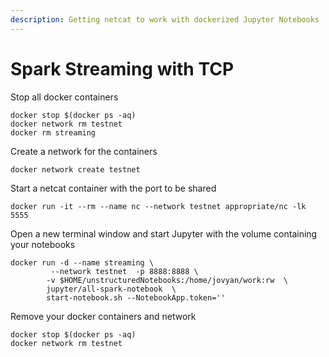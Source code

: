 ```yaml
---
description: Getting netcat to work with dockerized Jupyter Notebooks
---
```


# Spark Streaming with TCP

Stop all docker containers

```text
docker stop $(docker ps -aq)
docker network rm testnet
docker rm streaming
```

Create a network for the containers

```text
docker network create testnet
```

Start a netcat container with the port to be shared

```text
docker run -it --rm --name nc --network testnet appropriate/nc -lk 5555
```

Open a new terminal window and start Jupyter with the volume containing your notebooks

```text
docker run -d --name streaming \
         --network testnet  -p 8888:8888 \
        -v $HOME/unstructuredNotebooks:/home/jovyan/work:rw  \
        jupyter/all-spark-notebook  \
        start-notebook.sh --NotebookApp.token='' 
```

Remove your docker containers and network

```text
docker stop $(docker ps -aq)
docker network rm testnet
```

